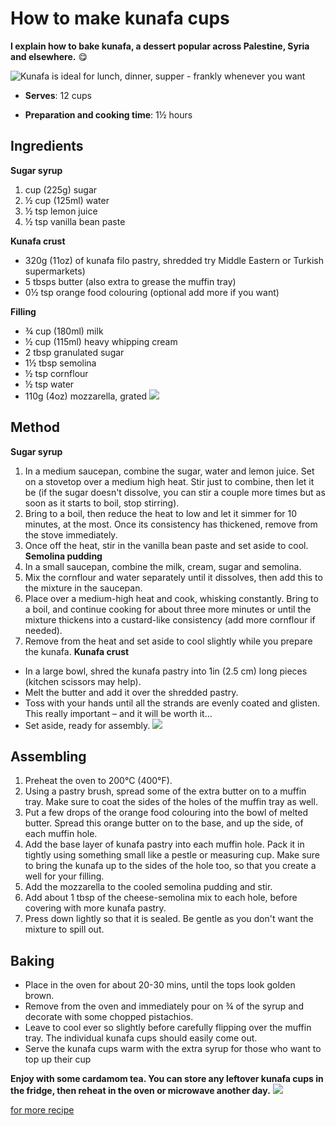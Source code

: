 # How to make kunafa cups
**I explain how to bake kunafa, a dessert popular across Palestine, Syria and elsewhere.** :yum:

![Kunafa is ideal for lunch, dinner, supper - frankly whenever you want ](https://www.middleeasteye.net/sites/default/files/styles/article_page/public/images-story/ku8.jpg?itok=QXVnP8Ge
)

* **Serves**: 12 cups

* **Preparation and cooking time**: 1½ hours

## Ingredients
**Sugar syrup**

1. cup (225g) sugar
1. ½ cup (125ml) water
1. ½ tsp lemon juice
1. ½ tsp vanilla bean paste

**Kunafa crust**

* 320g (11oz) of kunafa filo pastry, shredded try Middle Eastern or Turkish supermarkets)
* 5 tbsps butter (also extra to grease the muffin tray)
* 0½ tsp orange food colouring (optional add more if you want)

**Filling**

* ¾ cup (180ml) milk
* ½ cup (115ml) heavy whipping cream
* 2 tbsp granulated sugar
* 1½ tbsp semolina
* ½ tsp cornflour
* ½ tsp water
* 110g (4oz) mozzarella, grated
![](https://www.middleeasteye.net/sites/default/files/ku0.jpg)

## Method ##
**Sugar syrup**
1. In a medium saucepan, combine the sugar, water and lemon juice. Set on a stovetop over a medium high heat. Stir just to combine, then let it be (if the sugar doesn't dissolve,  you can stir a couple more times but as soon as it starts to boil, stop stirring).
1. Bring to a boil, then reduce the heat to low and let it simmer for 10 minutes, at the most. Once its consistency has thickened, remove from the stove immediately.
1. Once off the heat, stir in the vanilla bean paste and set aside to cool.
**Semolina pudding**
1. In a small saucepan, combine the milk, cream, sugar and semolina.
1. Mix the cornflour and water separately until it dissolves, then add this to the mixture in the saucepan.
1. Place over a medium-high heat and cook, whisking constantly. Bring to a boil, and continue cooking for about three more minutes or until the mixture thickens into a custard-like consistency (add more cornflour if needed).  
1. Remove from the heat and set aside to cool slightly while you prepare the kunafa.
**Kunafa crust**
* In a large bowl, shred the kunafa pastry into 1in (2.5 cm) long pieces (kitchen scissors may help).
* Melt the butter and add it over the shredded pastry.
* Toss with your hands until all the strands are evenly coated and glisten. This really important – and it will be worth it…
* Set aside, ready for assembly.
![](https://www.middleeasteye.net/sites/default/files/kunafacol.jpg)
## Assembling
1. Preheat the oven to 200°C (400°F).
1. Using a pastry brush, spread some of the extra butter on to a muffin tray. Make sure to coat the sides of the holes of the muffin tray as well.
1. Put a few drops of the orange food colouring into the bowl of melted butter. Spread this orange butter on to the base, and up the side, of each muffin hole.
1. Add the base layer of kunafa pastry into each muffin hole.  Pack it in tightly using something small like a pestle or measuring cup. Make sure to bring the kunafa up to the sides of the hole too, so that you create a well for your filling.
1. Add the mozzarella to the cooled semolina pudding and stir.
1. Add about 1 tbsp of the cheese-semolina mix to each hole, before covering with more kunafa pastry.
1. Press down lightly so that it is sealed. Be gentle as you don't want the mixture to spill out.
## Baking
* Place in the oven for about 20-30 mins, until the tops look golden brown.
* Remove from the oven and immediately pour on ¾ of the syrup and decorate with some chopped pistachios.
* Leave to cool ever so slightly before carefully flipping over the muffin tray. The individual kunafa cups should easily come out.
* Serve the kunafa cups warm with the extra syrup for those who want to top up their cup

**Enjoy with some cardamom tea. You can store any leftover kunafa cups in the fridge, then reheat in the oven or microwave another day.**
![](https://www.middleeasteye.net/sites/default/files/ku7.jpg)

[for more recipe](https://www.middleeasteye.net/discover/32-middle-east-recipes-make-at-home)

